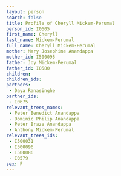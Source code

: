 ```yaml
---
layout: person
search: false
title: Profile of Cheryll Mickem-Perumal
person_id: I0605
first_name: Cheryll
last_name: Mickem-Perumal
full_name: Cheryll Mickem-Perumal
mother: Mary Josephine Anandappa
mother_id: I500095
father: Joy Mickem-Perumal
father_id: I0580
children:
children_ids:
partners:
 - Daya Ranasinghe
partner_ids:
 - I0675
relevant_trees_names:
 - Peter Benedict Anandappa
 - Dominic Philip Anandappa
 - Peter Braze Anandappa
 - Anthony Mickem-Perumal
relevant_trees_ids:
 - I500031
 - I500096
 - I500086
 - I0579
sex: F
---
```



